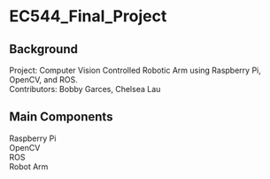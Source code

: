 # EC544_Final_Project

## Background
Project: Computer Vision Controlled Robotic Arm using Raspberry Pi, OpenCV, and ROS.\
Contributors: Bobby Garces, Chelsea Lau

## Main Components
Raspberry Pi\
OpenCV\
ROS\
Robot Arm
